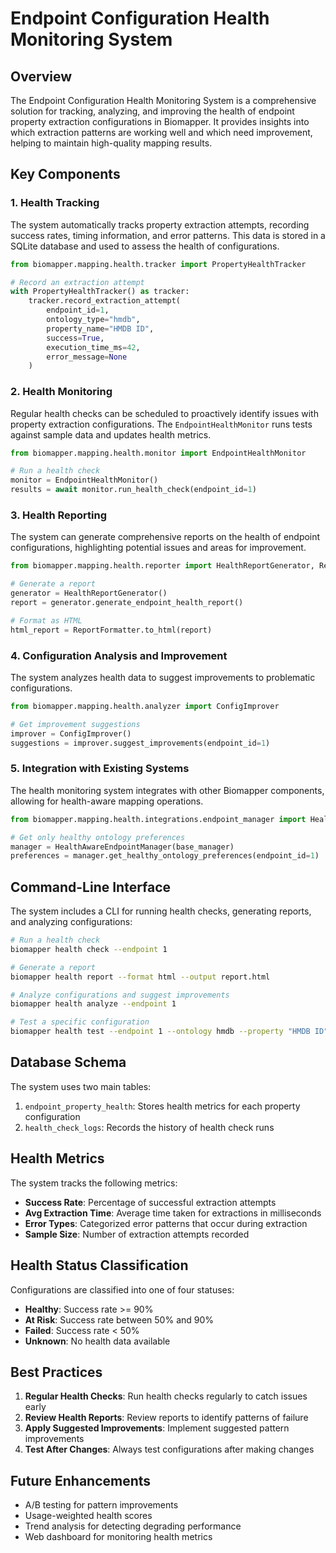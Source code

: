 # Endpoint Configuration Health Monitoring System

## Overview

The Endpoint Configuration Health Monitoring System is a comprehensive solution for tracking, analyzing, and improving the health of endpoint property extraction configurations in Biomapper. It provides insights into which extraction patterns are working well and which need improvement, helping to maintain high-quality mapping results.

## Key Components

### 1. Health Tracking

The system automatically tracks property extraction attempts, recording success rates, timing information, and error patterns. This data is stored in a SQLite database and used to assess the health of configurations.

```python
from biomapper.mapping.health.tracker import PropertyHealthTracker

# Record an extraction attempt
with PropertyHealthTracker() as tracker:
    tracker.record_extraction_attempt(
        endpoint_id=1,
        ontology_type="hmdb",
        property_name="HMDB ID",
        success=True,
        execution_time_ms=42,
        error_message=None
    )
```

### 2. Health Monitoring

Regular health checks can be scheduled to proactively identify issues with property extraction configurations. The `EndpointHealthMonitor` runs tests against sample data and updates health metrics.

```python
from biomapper.mapping.health.monitor import EndpointHealthMonitor

# Run a health check
monitor = EndpointHealthMonitor()
results = await monitor.run_health_check(endpoint_id=1)
```

### 3. Health Reporting

The system can generate comprehensive reports on the health of endpoint configurations, highlighting potential issues and areas for improvement.

```python
from biomapper.mapping.health.reporter import HealthReportGenerator, ReportFormatter

# Generate a report
generator = HealthReportGenerator()
report = generator.generate_endpoint_health_report()

# Format as HTML
html_report = ReportFormatter.to_html(report)
```

### 4. Configuration Analysis and Improvement

The system analyzes health data to suggest improvements to problematic configurations.

```python
from biomapper.mapping.health.analyzer import ConfigImprover

# Get improvement suggestions
improver = ConfigImprover()
suggestions = improver.suggest_improvements(endpoint_id=1)
```

### 5. Integration with Existing Systems

The health monitoring system integrates with other Biomapper components, allowing for health-aware mapping operations.

```python
from biomapper.mapping.health.integrations.endpoint_manager import HealthAwareEndpointManager

# Get only healthy ontology preferences
manager = HealthAwareEndpointManager(base_manager)
preferences = manager.get_healthy_ontology_preferences(endpoint_id=1)
```

## Command-Line Interface

The system includes a CLI for running health checks, generating reports, and analyzing configurations:

```bash
# Run a health check
biomapper health check --endpoint 1

# Generate a report
biomapper health report --format html --output report.html

# Analyze configurations and suggest improvements
biomapper health analyze --endpoint 1

# Test a specific configuration
biomapper health test --endpoint 1 --ontology hmdb --property "HMDB ID"
```

## Database Schema

The system uses two main tables:

1. `endpoint_property_health`: Stores health metrics for each property configuration
2. `health_check_logs`: Records the history of health check runs

## Health Metrics

The system tracks the following metrics:

- **Success Rate**: Percentage of successful extraction attempts
- **Avg Extraction Time**: Average time taken for extractions in milliseconds
- **Error Types**: Categorized error patterns that occur during extraction
- **Sample Size**: Number of extraction attempts recorded

## Health Status Classification

Configurations are classified into one of four statuses:

- **Healthy**: Success rate >= 90%
- **At Risk**: Success rate between 50% and 90%
- **Failed**: Success rate < 50%
- **Unknown**: No health data available

## Best Practices

1. **Regular Health Checks**: Run health checks regularly to catch issues early
2. **Review Health Reports**: Review reports to identify patterns of failure
3. **Apply Suggested Improvements**: Implement suggested pattern improvements
4. **Test After Changes**: Always test configurations after making changes

## Future Enhancements

- A/B testing for pattern improvements
- Usage-weighted health scores
- Trend analysis for detecting degrading performance
- Web dashboard for monitoring health metrics